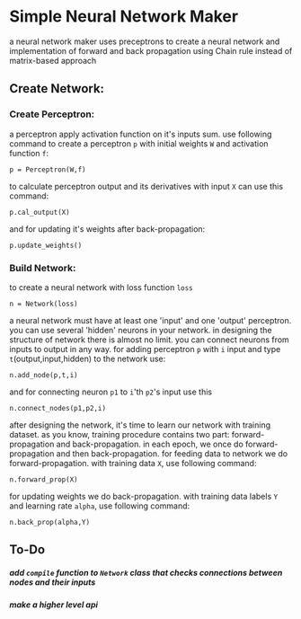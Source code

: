 # Simple Neural Network Maker
a neural network maker uses preceptrons to create a neural network and implementation of forward and back propagation using Chain rule instead of matrix-based approach

## Create Network:
### Create Perceptron:
a perceptron apply activation function on it's inputs sum.
use following command to create a perceptron `p` with initial weights `W` and activation function `f`:
```
p = Perceptron(W,f)
```
to calculate perceptron output and its derivatives with input `X` can use this command:
```
p.cal_output(X)
```
and for updating it's weights after back-propagation:
```
p.update_weights()
```
### Build Network:
to create a neural network with loss function `loss`
```
n = Network(loss)
```
a neural network must have at least one 'input' and one 'output' perceptron.
you can use several 'hidden' neurons in your network.
in designing the structure of network there is almost no limit. you can connect neurons from inputs to output in any way.
for adding perceptron `p` with `i` input and type `t`(output,input,hidden) to the network use:
```
n.add_node(p,t,i)
```
and for connecting neuron `p1` to `i`'th `p2`'s input use this
```
n.connect_nodes(p1,p2,i)
```
after designing the network, it's time to learn our network with training dataset. as you know, training procedure contains two part: forward-propagation and back-propagation.
in each epoch, we once do forward-propagation and then back-propagation.
for feeding data to network we do forward-propagation. with training data `X`, use following command:
```
n.forward_prop(X)
```
for updating weights we do back-propagation. with training data labels `Y` and learning rate `alpha`, use following command:
```
n.back_prop(alpha,Y)
```

## To-Do
##### add `compile` function to `Network` class that checks connections between nodes and their inputs
##### make a higher level api

